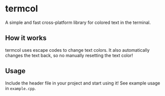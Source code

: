 # termcol
A simple and fast cross-platform library for colored text in the terminal.

## How it works
termcol uses escape codes to change text colors. It also automatically changes the text back, so no manually resetting the text color!

## Usage
Include the header file in your project and start using it!
See example usage in `example.cpp`.
